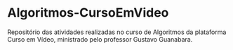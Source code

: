 # Algoritmos-CursoEmVideo
Repositório das atividades realizadas no curso de Algoritmos da plataforma Curso em Vídeo, ministrado pelo professor Gustavo Guanabara.
